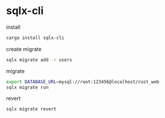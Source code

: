 # sqlx-cli

install

```bash
cargo install sqlx-cli
```

create migrate

```bash
sqlx migrate add -r users
```

migrate

```bash
export DATABASE_URL=mysql://root:123456@localhost/rust_web
sqlx migrate run
```

revert

```bash
sqlx migrate revert
```
